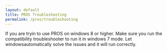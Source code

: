 ```yaml
---
layout: default
title: PROS Troubleshooting
permalink: /pros/troubleshooting
---
```


If you are tryin to use PROS on windows 8 or higher. Make sure you run the compatibility troubleshooter to run it in windows 7 mode. Let windowsautomatically solve the issues and it will run correctly. 
